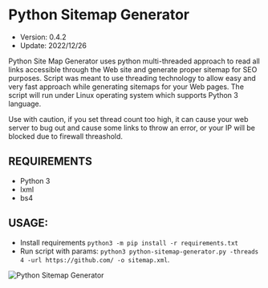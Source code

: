 # Python Sitemap Generator

- Version: 0.4.2
- Update: 2022/12/26

Python Site Map Generator uses python multi-threaded approach to read all links accessible through the Web site and generate proper sitemap for SEO purposes. 
Script was meant to use threading technology to allow easy and very fast approach while generating sitemaps for your Web pages.
The script will run under Linux operating system which supports Python 3 language.

Use with caution, if you set thread count too high, it can cause your web server to bug out and cause some links to throw an error, or your IP will be blocked due to firewall threashold.

## REQUIREMENTS
- Python 3
- lxml
- bs4

## USAGE:
- Install requirements `python3 -m pip install -r requirements.txt`
- Run script with params: `python3 python-sitemap-generator.py -threads 4 -url https://github.com/ -o sitemap.xml`.

![Python Sitemap Generator](https://raw.github.com/wiejakp/python-sitemap-generator/master/screenshot.png)
